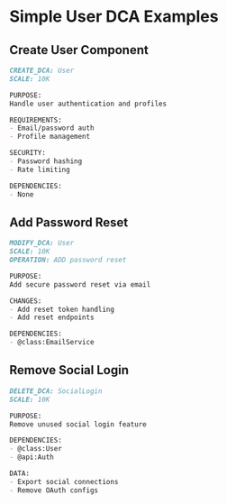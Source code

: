 # Simple User DCA Examples

## Create User Component
```markdown
CREATE_DCA: User
SCALE: 10K

PURPOSE:
Handle user authentication and profiles

REQUIREMENTS:
- Email/password auth
- Profile management

SECURITY:
- Password hashing
- Rate limiting

DEPENDENCIES:
- None
```

## Add Password Reset
```markdown
MODIFY_DCA: User
SCALE: 10K
OPERATION: ADD password reset

PURPOSE:
Add secure password reset via email

CHANGES:
- Add reset token handling
- Add reset endpoints

DEPENDENCIES:
- @class:EmailService
```

## Remove Social Login
```markdown
DELETE_DCA: SocialLogin
SCALE: 10K

PURPOSE:
Remove unused social login feature

DEPENDENCIES:
- @class:User
- @api:Auth

DATA:
- Export social connections
- Remove OAuth configs
``` 